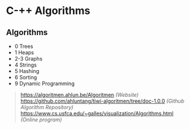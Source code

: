 # C-++ Algorithms

## Algorithms

* 0 Trees
* 1 Heaps
* 2-3 Graphs
* 4 Strings
* 5 Hashing
* 6 Sorting
* 9 Dynamic Programming

> https://algoritmen.ahlun.be/Algoritmen *(Website)*  
> https://github.com/ahluntang/tiwi-algoritmen/tree/doc-1.0.0 *(Github Algorithm Repository)*  
> https://www.cs.usfca.edu/~galles/visualization/Algorithms.html *(Online program)*  

